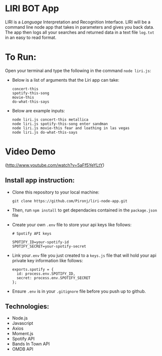 # LIRI BOT App
LIRI is a _Language_ Interpretation and Recognition Interface. LIRI will be a command line node app that takes in parameters and gives you back data.  The app then logs all your searches and returned data in a text file `log.txt` in an easy to read format.

# To Run:
Open your terminal and type the following in the command `node liri.js`:
  * Below is a list of arguments that the Liri app can take:
    ```
    concert-this
    spotify-this-song
    movie-this
    do-what-this-says
    ```
  * Below are example inputs:
    ```
    node liri.js concert-this metallica
    node liri.js spotify-this-song enter sandman
    node liri.js movie-this fear and loathing in las vegas
    node liri.js do-what-this-says
    ```
# Video Demo
(http://www.youtube.com/watch?v=5aFf5YeYLtY)

## Install app instruction:

  * Clone this repository to your local machine: 
    ```
    git clone https://github.com/Pironj/liri-node-app.git
    ```
  * Then, run `npm install` to get dependacies contained in the `package.json` file
  

  * Create your own `.env` file to store your api keys like follows:
    ```
    # Spotify API keys

    SPOTIFY_ID=your-spotify-id
    SPOTIFY_SECRET=your-spotify-secret
    ```
  * Link your`.env` file you just created to a `keys.js` file that will hold your api private key information like follows:
    ```
    exports.spotify = {
      id: process.env.SPOTIFY_ID,
      secret: process.env.SPOTIFY_SECRET
    };
    ```
  * Ensure `.env` is in your `.gitignore` file before you push up to github.
  
## Technologies:
  * Node.js
  * Javascript
  * Axios
  * Moment.js
  * Spotify API
  * Bands In Town API
  * OMDB API
  